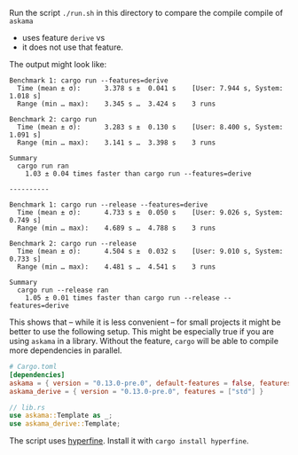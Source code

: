 Run the script `./run.sh` in this directory to compare the compile compile of `askama`

* uses feature `derive` vs
* it does not use that feature.

The output might look like:

```text
Benchmark 1: cargo run --features=derive
  Time (mean ± σ):      3.378 s ±  0.041 s    [User: 7.944 s, System: 1.018 s]
  Range (min … max):    3.345 s …  3.424 s    3 runs
 
Benchmark 2: cargo run
  Time (mean ± σ):      3.283 s ±  0.130 s    [User: 8.400 s, System: 1.091 s]
  Range (min … max):    3.141 s …  3.398 s    3 runs
 
Summary
  cargo run ran
    1.03 ± 0.04 times faster than cargo run --features=derive

----------

Benchmark 1: cargo run --release --features=derive
  Time (mean ± σ):      4.733 s ±  0.050 s    [User: 9.026 s, System: 0.749 s]
  Range (min … max):    4.689 s …  4.788 s    3 runs
 
Benchmark 2: cargo run --release
  Time (mean ± σ):      4.504 s ±  0.032 s    [User: 9.010 s, System: 0.733 s]
  Range (min … max):    4.481 s …  4.541 s    3 runs
 
Summary
  cargo run --release ran
    1.05 ± 0.01 times faster than cargo run --release --features=derive
```

This shows that – while it is less convenient – for small projects it might be better
to use the following setup.
This might be especially true if you are using `askama` in a library.
Without the feature, `cargo` will be able to compile more dependencies in parallel.

```toml
# Cargo.toml
[dependencies]
askama = { version = "0.13.0-pre.0", default-features = false, features = ["std"] }
askama_derive = { version = "0.13.0-pre.0", features = ["std"] }
```

```rust
// lib.rs
use askama::Template as _;
use askama_derive::Template;
```

The script uses [hyperfine](https://crates.io/crates/hyperfine).
Install it with `cargo install hyperfine`.
